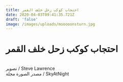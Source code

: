 ```yaml
---
title: احتجاب كوكب زحل خلف القمر
date: 2020-04-03T09:41:35.721Z
draft: 'false'
image: /images/uploads/mooooonsturn.jpg
---
```

<!--StartFragment-->

# احتجاب كوكب زحل خلف القمر

\
تصوير / Steve Lawrence\
مصدر الصورة مجلة / SkyAtNight

<!--EndFragment-->
